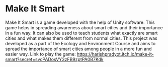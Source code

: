 # Make It Smart
Make It Smart is a game developed with the help of Unity software. This game helps in
spreading awareness about smart cities and their importance in a fun way. It can also be used to teach
students what exactly are smart cities and what makes them different from normal cities. This project
was developed as a part of the Ecology and Environment Course and aims to spread the importance of
smart cities among people in a more fun and easier way.
Link to play the game: https://harishpradyot.itch.io/make-it-smart?secret=svcPADosVY3zFB9zptPA0B7Kdk
